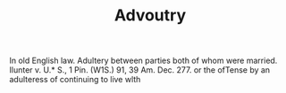 ---
title: Advoutry
letter: A
permalink: "/definitions/advoutry.html"
body: In old English law. Adultery between parties both of whom were married. Ilunter
  v. U.* S., 1 Pin. (W1S.) 91, 39 Am. Dec. 277. or the ofTense by an adulteress of
  continuing to live wlth
published_at: '2018-07-07'
layout: post
---